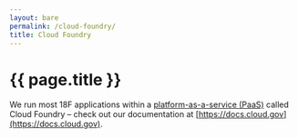 ```yaml
---
layout: bare
permalink: /cloud-foundry/
title: Cloud Foundry
---
```


# {{ page.title }}

We run most 18F applications within a [platform-as-a-service (PaaS)](https://en.wikipedia.org/wiki/Platform_as_a_service) called Cloud Foundry – check out our documentation at [https://docs.cloud.gov](https://docs.cloud.gov).
